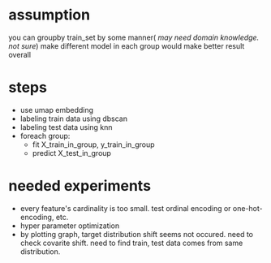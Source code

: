 # assumption
you can groupby train_set by some manner( *may need domain knowledge. not sure*)
make different model in each group would make better result overall

# steps
- use umap embedding
- labeling train data using dbscan
- labeling test data using knn
- foreach group:
  - fit X_train_in_group, y_train_in_group
  - predict X_test_in_group

# needed experiments
- every feature's cardinality is too small. test ordinal encoding or one-hot-encoding, etc.
- hyper parameter optimization
- by plotting graph, target distribution shift seems not occured. need to check covarite shift. need to find train, test data comes from same distribution.
